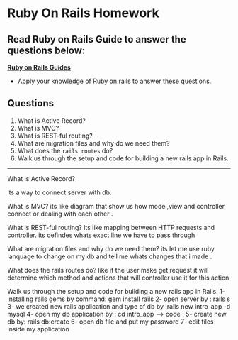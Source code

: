 # Ruby On Rails Homework

## Read Ruby on Rails Guide to answer the questions below:
**[Ruby on Rails Guides](https://guides.rubyonrails.org/)**
- Apply your knowledge of Ruby on rails to answer these questions.

## Questions
1. What is Active Record?
2. What is MVC?
3. What is REST-ful routing?
4. What are migration files and why do we need them?
5. What does the `rails routes` do?
6. Walk us through the setup and code for building a new rails app in Rails.
----------------
What is Active Record?

its a way to connect server with db.

What is MVC?
its like diagram that show us how model,view  and controller  connect or dealing with each other .

What is REST-ful routing?
its like mapping between HTTP requests and controller. 
its defindes whats exact line we have to pass through  

What are migration files and why do we need them?
its let me use ruby lanquage to change on my db and tell me whats changes that i made .

What does the rails routes do?
like if the user make get request it will determine which method and actions that will controller 
use it for this action 


Walk us through the setup and code for building a new rails app in Rails.
1- installing rails gems by command: gem install rails
2- open server by : rails s 
3- we created new rails application and type of db by :rails new intro_app -d mysql
4- open my db application by : cd intro_app --> code .
5- create new db by: rails db:create
6- open db file and put my password 
7- edit files inside my application 

